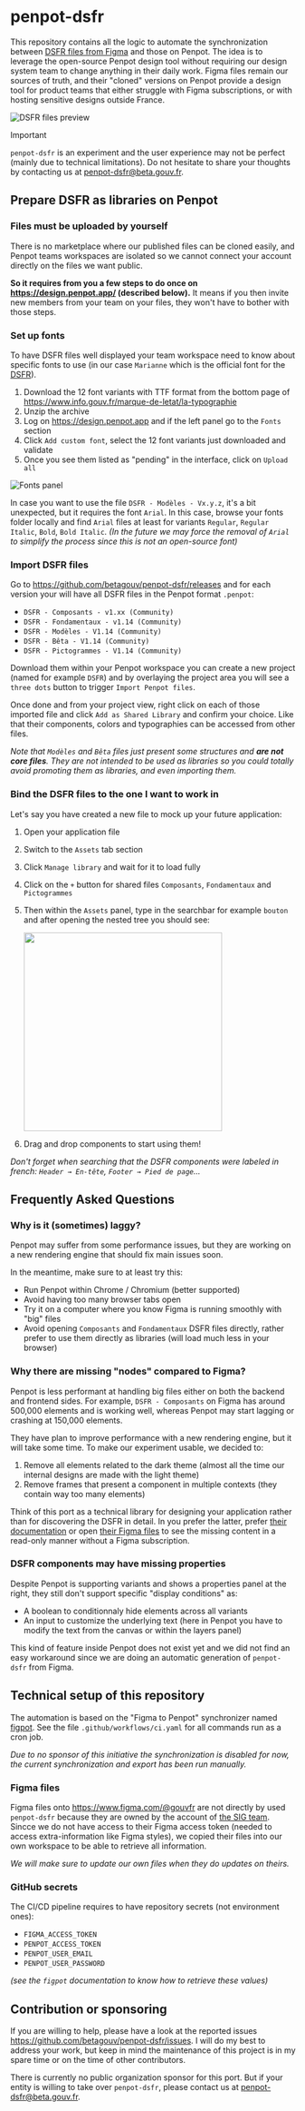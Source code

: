 # penpot-dsfr

This repository contains all the logic to automate the synchronization between [DSFR files from Figma](https://www.figma.com/@gouvfr) and those on Penpot. The idea is to leverage the open-source Penpot design tool without requiring our design system team to change anything in their daily work. Figma files remain our sources of truth, and their "cloned" versions on Penpot provide a design tool for product teams that either struggle with Figma subscriptions, or with hosting sensitive designs outside France.

![](docs/files_preview.png 'DSFR files preview')

> [!IMPORTANT]
> `penpot-dsfr` is an experiment and the user experience may not be perfect (mainly due to technical limitations). Do not hesitate to share your thoughts by contacting us at [penpot-dsfr@beta.gouv.fr](mailto:penpot-dsfr@beta.gouv.fr).

## Prepare DSFR as libraries on Penpot

### Files must be uploaded by yourself

There is no marketplace where our published files can be cloned easily, and Penpot teams workspaces are isolated so we cannot connect your account directly on the files we want public.

**So it requires from you a few steps to do once on https://design.penpot.app/ (described below).** It means if you then invite new members from your team on your files, they won't have to bother with those steps.

### Set up fonts

To have DSFR files well displayed your team workspace need to know about specific fonts to use (in our case `Marianne` which is the official font for the [DSFR](https://github.com/GouvernementFR/dsfr)).

1. Download the 12 font variants with TTF format from the bottom page of https://www.info.gouv.fr/marque-de-letat/la-typographie
2. Unzip the archive
3. Log on https://design.penpot.app and if the left panel go to the `Fonts` section
4. Click `Add custom font`, select the 12 font variants just downloaded and validate
5. Once you see them listed as "pending" in the interface, click on `Upload all`

![](docs/fonts_panel.png 'Fonts panel')

In case you want to use the file `DSFR - Modèles - Vx.y.z`, it's a bit unexpected, but it requires the font `Arial`. In this case, browse your fonts folder locally and find `Arial` files at least for variants `Regular`, `Regular Italic`, `Bold`, `Bold Italic`. _(In the future we may force the removal of `Arial` to simplify the process since this is not an open-source font)_

### Import DSFR files

Go to https://github.com/betagouv/penpot-dsfr/releases and for each version your will have all DSFR files in the Penpot format `.penpot`:

- `DSFR - Composants - v1.xx (Community)`
- `DSFR - Fondamentaux - v1.14 (Community)`
- `DSFR - Modèles - V1.14 (Community)`
- `DSFR - Bêta - V1.14 (Community)`
- `DSFR - Pictogrammes - V1.14 (Community)`

Download them within your Penpot workspace you can create a new project (named for example `DSFR`) and by overlaying the project area you will see a `three dots` button to trigger `Import Penpot files`.

Once done and from your project view, right click on each of those imported file and click `Add as Shared Library` and confirm your choice. Like that their components, colors and typographies can be accessed from other files.

_Note that `Modèles` and `Bêta` files just present some structures and **are not core files**. They are not intended to be used as libraries so you could totally avoid promoting them as libraries, and even importing them._

### Bind the DSFR files to the one I want to work in

Let's say you have created a new file to mock up your future application:

1. Open your application file
2. Switch to the `Assets` tab section
3. Click `Manage library` and wait for it to load fully
4. Click on the `+` button for shared files `Composants`, `Fondamentaux` and `Pictogrammes`
5. Then within the `Assets` panel, type in the searchbar for example `bouton` and after opening the nested tree you should see:

   <img src="docs/components_panel.png" alt="" height="350">

6. Drag and drop components to start using them!

_Don't forget when searching that the DSFR components were labeled in french: `Header → En-tête`, `Footer → Pied de page`..._

## Frequently Asked Questions

### Why is it (sometimes) laggy?

Penpot may suffer from some performance issues, but they are working on a new rendering engine that should fix main issues soon.

In the meantime, make sure to at least try this:

- Run Penpot within Chrome / Chromium (better supported)
- Avoid having too many browser tabs open
- Try it on a computer where you know Figma is running smoothly with "big" files
- Avoid opening `Composants` and `Fondamentaux` DSFR files directly, rather prefer to use them directly as libraries (will load much less in your browser)

### Why there are missing "nodes" compared to Figma?

Penpot is less performant at handling big files either on both the backend and frontend sides. For example, `DSFR - Composants` on Figma has around 500,000 elements and is working well, whereas Penpot may start lagging or crashing at 150,000 elements.

They have plan to improve performance with a new rendering engine, but it will take some time. To make our experiment usable, we decided to:

1. Remove all elements related to the dark theme (almost all the time our internal designs are made with the light theme)
2. Remove frames that present a component in multiple contexts (they contain way too many elements)

Think of this port as a technical library for designing your application rather than for discovering the DSFR in detail. In you prefer the latter, prefer [their documentation](https://www.systeme-de-design.gouv.fr/) or open [their Figma files](https://www.figma.com/@gouvfr) to see the missing content in a read-only manner without a Figma subscription.

### DSFR components may have missing properties

Despite Penpot is supporting variants and shows a properties panel at the right, they still don't support specific "display conditions" as:

- A boolean to conditionnaly hide elements across all variants
- An input to customize the underlying text (here in Penpot you have to modify the text from the canvas or within the layers panel)

This kind of feature inside Penpot does not exist yet and we did not find an easy workaround since we are doing an automatic generation of `penpot-dsfr` from Figma.

## Technical setup of this repository

The automation is based on the "Figma to Penpot" synchronizer named [figpot](https://github.com/betagouv/figpot). See the file `.github/workflows/ci.yaml` for all commands run as a cron job.

_Due to no sponsor of this initiative the synchronization is disabled for now, the current synchronization and export has been run manually._

### Figma files

Figma files onto https://www.figma.com/@gouvfr are not directly by used `penpot-dsfr` because they are owned by the account of [the SIG team](https://www.info.gouv.fr/organisation/service-d-information-du-gouvernement-sig). Sincce we do not have access to their Figma access token (needed to access extra-information like Figma styles), we copied their files into our own workspace to be able to retrieve all information.

_We will make sure to update our own files when they do updates on theirs._

### GitHub secrets

The CI/CD pipeline requires to have repository secrets (not environment ones):

- `FIGMA_ACCESS_TOKEN`
- `PENPOT_ACCESS_TOKEN`
- `PENPOT_USER_EMAIL`
- `PENPOT_USER_PASSWORD`

_(see the `figpot` documentation to know how to retrieve these values)_

## Contribution or sponsoring

If you are willing to help, please have a look at the reported issues https://github.com/betagouv/penpot-dsfr/issues. I will do my best to address your work, but keep in mind the maintenance of this project is in my spare time or on the time of other contributors.

There is currently no public organization sponsor for this port. But if your entity is willing to take over `penpot-dsfr`, please contact us at [penpot-dsfr@beta.gouv.fr](mailto:penpot-dsfr@beta.gouv.fr).

